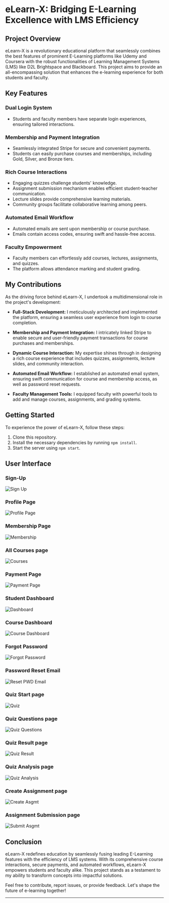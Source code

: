 # eLearn-X: Bridging E-Learning Excellence with LMS Efficiency

## Project Overview

eLearn-X is a revolutionary educational platform that seamlessly combines the best features of prominent E-Learning platforms like Udemy and Coursera with the robust functionalities of Learning Management Systems (LMS) like D2L Brightspace and Blackboard. This project aims to provide an all-encompassing solution that enhances the e-learning experience for both students and faculty.

## Key Features

### Dual Login System
- Students and faculty members have separate login experiences, ensuring tailored interactions.

### Membership and Payment Integration
- Seamlessly integrated Stripe for secure and convenient payments.
- Students can easily purchase courses and memberships, including Gold, Silver, and Bronze tiers.

### Rich Course Interactions
- Engaging quizzes challenge students' knowledge.
- Assignment submission mechanism enables efficient student-teacher communication.
- Lecture slides provide comprehensive learning materials.
- Community groups facilitate collaborative learning among peers.

### Automated Email Workflow
- Automated emails are sent upon membership or course purchase.
- Emails contain access codes, ensuring swift and hassle-free access.

### Faculty Empowerment
- Faculty members can effortlessly add courses, lectures, assignments, and quizzes.
- The platform allows attendance marking and student grading.

## My Contributions

As the driving force behind eLearn-X, I undertook a multidimensional role in the project's development:

- **Full-Stack Development:** I meticulously architected and implemented the platform, ensuring a seamless user experience from login to course completion.

- **Membership and Payment Integration:** I intricately linked Stripe to enable secure and user-friendly payment transactions for course purchases and memberships.

- **Dynamic Course Interaction:** My expertise shines through in designing a rich course experience that includes quizzes, assignments, lecture slides, and community interaction.

- **Automated Email Workflow:** I established an automated email system, ensuring swift communication for course and membership access, as well as password reset requests.

- **Faculty Management Tools:** I equipped faculty with powerful tools to add and manage courses, assignments, and grading systems.

## Getting Started

To experience the power of eLearn-X, follow these steps:
1. Clone this repository.
2. Install the necessary dependencies by running `npm install`.
3. Start the server using `npm start`.

## User Interface
### Sign-Up
![Sign Up](images/sign_up.png)


### Profile Page
![Profile Page](images/profile.png)


### Membership Page
![Membership](images/membership.png)


### All Courses page
![Courses](images/all_courses.png)



### Payment Page
![Payment Page](images/payment_page.png)



### Student Dashboard
![Dashboard](images/dashboard.png)



### Course Dashboard
![Course Dashboard](images/course_dashboard.png)



### Forgot Password
![Forgot Password](images/forgot_pwd.png)


### Password Reset Email 
![Reset PWD Email](images/Email_confirmation.png)


### Quiz Start page
![Quiz](images/quiz_start.png)

### Quiz Questions page
![Quiz Questions](images/quiz_ques.png)


### Quiz Result page
![Quiz Result](images/quiz.png)


### Quiz Analysis page
![Quiz Analysis](images/quiz_analysis.png)


### Create Assignment page
![Create Asgmt](images/create_assignment.png)


### Assignment Submission page
![Submit Asgmt](images/assignment_submission.png)



## Conclusion

eLearn-X redefines education by seamlessly fusing leading E-Learning features with the efficiency of LMS systems. With its comprehensive course interactions, secure payments, and automated workflows, eLearn-X empowers students and faculty alike. This project stands as a testament to my ability to transform concepts into impactful solutions.

Feel free to contribute, report issues, or provide feedback. Let's shape the future of e-learning together!

---


